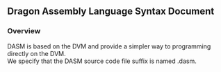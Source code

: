 ## Dragon Assembly Language Syntax Document
### Overview
DASM is based on the DVM and provide a simpler way to programming directly on the DVM.  
We specify that the DASM source code file suffix is named .dasm.

